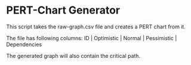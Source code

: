 # PERT-Chart Generator
This script takes the raw-graph.csv file and creates a PERT chart from it.

The file has following columns:
ID | Optimistic | Normal | Pessimistic | Dependencies

The generated graph will also contain the critical path.